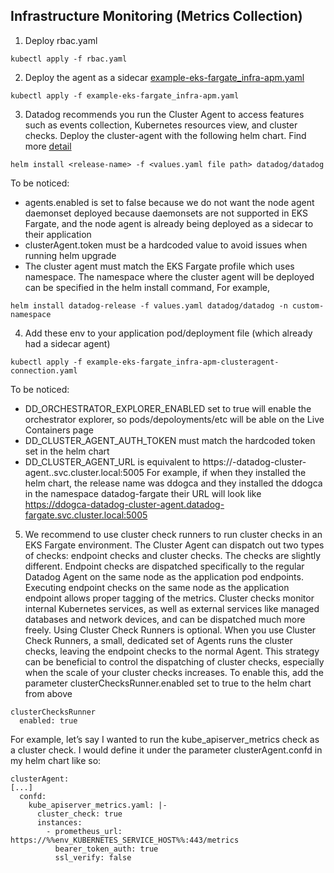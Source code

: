 ## Infrastructure Monitoring (Metrics Collection)

1. Deploy rbac.yaml
```
kubectl apply -f rbac.yaml
```

2. Deploy the agent as a sidecar [example-eks-fargate_infra-apm.yaml](https://github.com/wwongpai/Observability/tree/main/agent/eks-fargate/infra)
```
kubectl apply -f example-eks-fargate_infra-apm.yaml
```

3. Datadog recommends you run the Cluster Agent to access features such as events collection, Kubernetes resources view, and cluster checks. Deploy the cluster-agent with the following helm chart. Find more [detail](https://docs.datadoghq.com/integrations/eks_fargate/#running-the-cluster-agent-or-the-cluster-checks-runner)
```
helm install <release-name> -f <values.yaml file path> datadog/datadog
```
To be noticed:
- agents.enabled is set to false because we do not want the node agent daemonset deployed because daemonsets are not supported in EKS Fargate, and the node agent is already being deployed as a sidecar to their application
- clusterAgent.token must be a hardcoded value to avoid issues when running helm upgrade
- The cluster agent must match the EKS Fargate profile which uses namespace. The namespace where the cluster agent will be deployed can be specified in the helm install command, For example,
```
helm install datadog-release -f values.yaml datadog/datadog -n custom-namespace
```

4. Add these env to your application pod/deployment file (which already had a sidecar agent)
```
kubectl apply -f example-eks-fargate_infra-apm-clusteragent-connection.yaml
```
To be noticed:
- DD_ORCHESTRATOR_EXPLORER_ENABLED set to true will enable the orchestrator explorer, so pods/depoloyments/etc will be able on the Live Containers page
- DD_CLUSTER_AGENT_AUTH_TOKEN must match the hardcoded token set in the helm chart
- DD_CLUSTER_AGENT_URL is equivalent to https://<helm-install-name>-datadog-cluster-agent.<ddogca-install-namespace>.svc.cluster.local:5005
For example, if when they installed the helm chart, the release name was ddogca and they installed the ddogca in the namespace datadog-fargate their URL will look like https://ddogca-datadog-cluster-agent.datadog-fargate.svc.cluster.local:5005


5. We recommend to use cluster check runners to run cluster checks in an EKS Fargate environment. The Cluster Agent can dispatch out two types of checks: endpoint checks and cluster checks. The checks are slightly different. Endpoint checks are dispatched specifically to the regular Datadog Agent on the same node as the application pod endpoints. Executing endpoint checks on the same node as the application endpoint allows proper tagging of the metrics. Cluster checks monitor internal Kubernetes services, as well as external services like managed databases and network devices, and can be dispatched much more freely. Using Cluster Check Runners is optional. When you use Cluster Check Runners, a small, dedicated set of Agents runs the cluster checks, leaving the endpoint checks to the normal Agent. This strategy can be beneficial to control the dispatching of cluster checks, especially when the scale of your cluster checks increases. To enable this, add the parameter clusterChecksRunner.enabled set to true to the helm chart from above
```
clusterChecksRunner
  enabled: true
```

For example, let’s say I wanted to run the kube_apiserver_metrics check as a cluster check. I would define it under the parameter clusterAgent.confd in my helm chart like so:
```
clusterAgent:
[...]
  confd: 
    kube_apiserver_metrics.yaml: |-
      cluster_check: true
      instances:
        - prometheus_url: https://%%env_KUBERNETES_SERVICE_HOST%%:443/metrics
          bearer_token_auth: true
          ssl_verify: false
```

